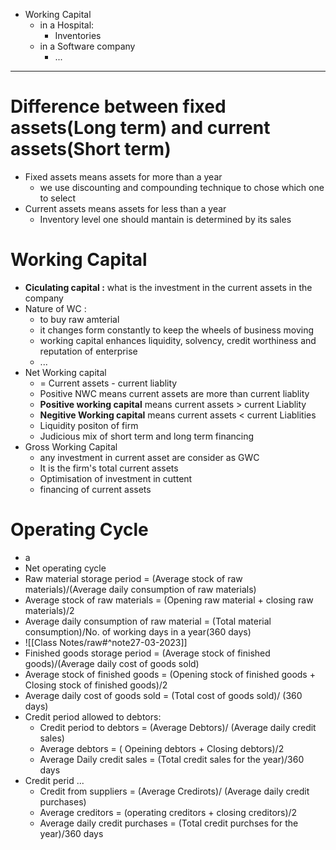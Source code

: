 - Working Capital 
	- in a Hospital:
		- Inventories
	- in a Software company
		- ...


---

 # Difference between fixed assets(Long term) and current assets(Short term)
- Fixed assets means assets for more than a year
	- we use discounting and compounding technique to chose which one to select 
- Current assets means assets for less than a year
	- Inventory level one should mantain is determined by its sales


# Working Capital
- **Ciculating capital :** what is the investment in the current assets in the company
- Nature of WC :
	- to buy raw amterial
	- it changes form constantly to keep the wheels of business moving
	- working capital enhances liquidity, solvency, credit worthiness and reputation of enterprise
	- ...
- Net Working capital 
	- = Current assets - current liablity
	- Positive NWC means current assets are more than current liablity
	- **Positive working capital** means current assets > current Liablity
	- **Negitive Working capital** means current assets < current Liablities
	- Liquidity positon of firm
	- Judicious mix of short term and long term financing
- Gross Working Capital
	- any investment in current asset are consider as GWC
	- It is the firm's total current assets
	- Optimisation of investment in cuttent
	- financing of current assets


# Operating Cycle
- a
- Net operating cycle
- Raw material storage period = (Average stock of raw materials)/(Average daily consumption of raw materials)
- Average stock of raw materials = (Opening raw material + closing raw materials)/2
- Average daily consumption of raw material = (Total material consumption)/No. of working days in a year(360 days)
- ![[Class Notes/raw#^note27-03-2023]]
- Finished goods storage period = (Average stock of finished goods)/(Average daily cost of goods sold)
- Average stock of finished goods = (Opening stock of finished goods + Closing stock of finished goods)/2
- Average daily cost of goods sold = (Total cost of goods sold)/ (360 days)
- Credit period allowed to debtors:
	- Credit period to debtors = (Average Debtors)/ (Average daily credit sales)
	- Average debtors = ( Opeining debtors + Closing debtors)/2
	- Average Daily credit sales = (Total credit sales for the year)/360 days
- Credit perid ...
	- Credit from suppliers = (Average Credirots)/ (Average daily credit purchases)
	- Average creditors = (operating creditors + closing creditors)/2
	- Average daily credit purchases = (Total credit purchses for the year)/360 days